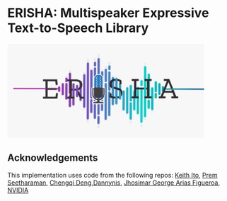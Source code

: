 # ERISHA: Multispeaker Expressive Text-to-Speech Library

![Multispeaker Expressive Text-to-Speech Library](erisha.png)

## Acknowledgements
This implementation uses code from the following repos: [Keith
Ito](https://github.com/keithito/tacotron/), [Prem
Seetharaman](https://github.com/pseeth/pytorch-stft), 
[Chengqi Deng](https://github.com/KinglittleQ/GST-Tacotron),[Dannynis](https://github.com/Dannynis/xvector_pytorch),
[Jhosimar George Arias Figueroa](https://github.com/jariasf/GMVAE/), [NVIDIA](https://github.com/NVIDIA/tacotron2)
